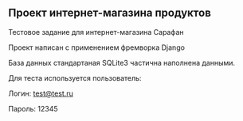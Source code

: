 ## Проект интернет-магазина продуктов

Тестовое задание для интернет-магазина Сарафан

Проект написан с применением фремворка Django 

База данных стандартаная SQLite3 частична наполнена данными.

Для теста используется пользователь:

Логин: test@test.ru

Пароль: 12345
